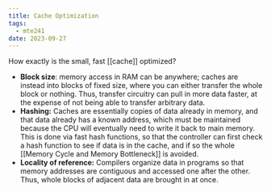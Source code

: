 ```yaml
---
title: Cache Optimization
tags:
  - mte241
date: 2023-09-27
---
```

How exactly is the small, fast [[cache]] optimized?

- **Block size**: memory access in RAM can be anywhere; caches are instead into blocks of fixed size, where you can either transfer the whole block or nothing. Thus, transfer circuitry can pull in more data faster, at the expense of not being able to transfer arbitrary data.
- **Hashing:** Caches are essentially copies of data already in memory, and that data already has a known address, which must be maintained because the CPU will eventually need to write it back to main memory. This is done via fast hash functions, so that the controller can first check a hash function to see if data is in the cache, and if so the whole [[Memory Cycle and Memory Bottleneck]] is avoided.
- **Locality of reference:** Compilers organize data in programs so that memory addresses are contiguous and accessed one after the other. Thus, whole blocks of adjacent data are brought in at once.